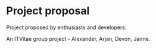 # Project proposal

Project proposed by enthusiasts and developers.

An ITVitae group project - Alexander, Arjan, Devon, Janne.